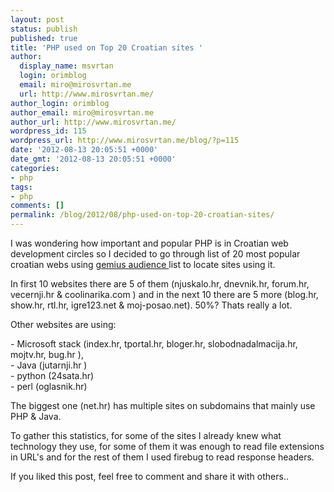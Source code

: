 ```yaml
---
layout: post
status: publish
published: true
title: 'PHP used on Top 20 Croatian sites '
author:
  display_name: msvrtan
  login: orimblog
  email: miro@mirosvrtan.me
  url: http://www.mirosvrtan.me/
author_login: orimblog
author_email: miro@mirosvrtan.me
author_url: http://www.mirosvrtan.me/
wordpress_id: 115
wordpress_url: http://www.mirosvrtan.me/blog/?p=115
date: '2012-08-13 20:05:51 +0000'
date_gmt: '2012-08-13 20:05:51 +0000'
categories:
- php
tags:
- php
comments: []
permalink: /blog/2012/08/php-used-on-top-20-croatian-sites/
---
```

<p>I was wondering how important and popular PHP is in Croatian web development circles so I decided to go through list of 20 most popular croatian webs using <a href="http://www.audience.com.hr/pages/display/reach" target="_blank"> gemius audience </a> list to locate sites using it.</p>
<p>In first 10 websites there are 5 of them (njuskalo.hr, dnevnik.hr, forum.hr, vecernji.hr & coolinarika.com ) and in the next 10 there are 5 more (blog.hr, show.hr, rtl.hr, igre123.net & moj-posao.net). 50%? Thats really a lot. </p>
<p>Other websites are using:</p>
<p>- Microsoft stack (index.hr, tportal.hr, bloger.hr, slobodnadalmacija.hr, mojtv.hr, bug.hr ),<br />
- Java (jutarnji.hr )<br />
- python (24sata.hr)<br />
- perl (oglasnik.hr)</p>
<p>The biggest one (net.hr) has multiple sites on subdomains that mainly use PHP & Java.</p>
<p>To gather this statistics, for some of the sites I already knew what technology they use, for some of them it was enough to read file extensions in URL's and for the rest of them I used firebug to read response headers.</p>
<p>If you liked this post, feel free to comment and share it with others..</p>
